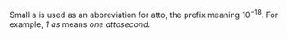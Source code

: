 Small a is used as an abbreviation for atto, the prefix meaning $10^{-18}$. For example, *1 as* means *one attosecond*.
